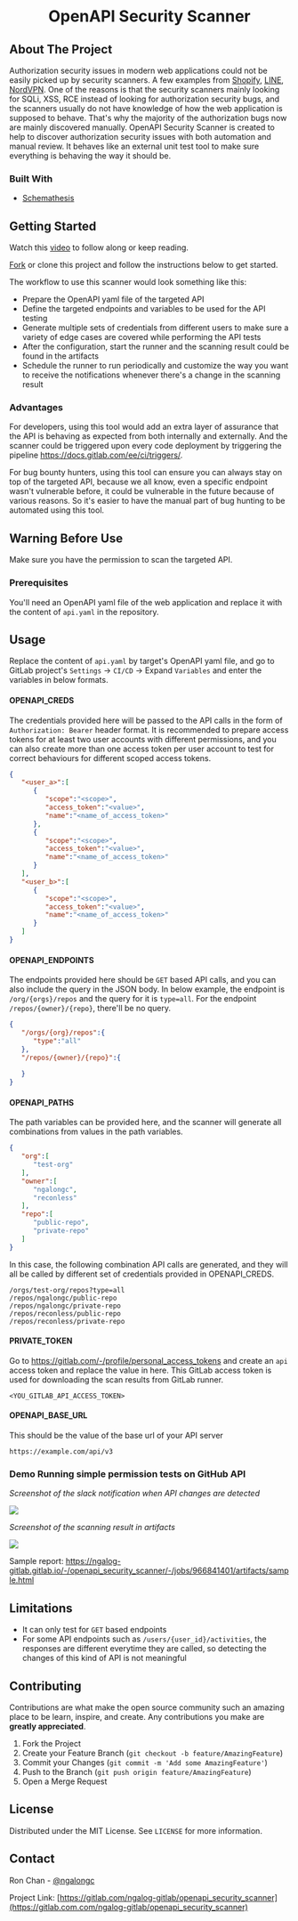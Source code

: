 <h1 align="center">OpenAPI Security Scanner</h1> 

## About The Project

Authorization security issues in modern web applications could not be easily picked up by security scanners. A few examples from [Shopify](https://hackerone.com/reports/980511), [LINE](https://hackerone.com/reports/698579), [NordVPN](https://hackerone.com/reports/751577). 
One of the reasons is that the security scanners mainly looking for SQLi, XSS, RCE instead of looking for authorization security bugs, and the scanners usually do not have knowledge of how the web application is supposed to behave. That's why the majority of the authorization bugs now are mainly discovered manually.
OpenAPI Security Scanner is created to help to discover authorization security issues with both automation and manual review. It behaves like an external unit test tool to make sure everything is behaving the way it should be.

### Built With

* [Schemathesis](https://github.com/schemathesis/schemathesis)

<!-- GETTING STARTED -->
## Getting Started

Watch this [video](https://youtu.be/K65e5QRQ1tc) to follow along or keep reading.

[Fork](https://gitlab.com/ngalog-gitlab/openapi_security_scanner/-/forks/new) or clone this project and follow the instructions below to get started.

The workflow to use this scanner would look something like this:

- Prepare the OpenAPI yaml file of the targeted API
- Define the targeted endpoints and variables to be used for the API testing
- Generate multiple sets of credentials from different users to make sure a variety of edge cases are covered while performing the API tests
- After the configuration, start the runner and the scanning result could be found in the artifacts
- Schedule the runner to run periodically and customize the way you want to receive the notifications whenever there's a change in the scanning result

### Advantages
For developers, using this tool would add an extra layer of assurance that the API is behaving as expected from both internally and externally. And the scanner could be triggered upon every code deployment by triggering the pipeline https://docs.gitlab.com/ee/ci/triggers/.

For bug bounty hunters, using this tool can ensure you can always stay on top of the targeted API, because we all know, even a specific endpoint wasn't vulnerable before, it could be vulnerable in the future because of various reasons. So it's easier to have the manual part of bug hunting to be automated using this tool.

## Warning Before Use
Make sure you have the permission to scan the targeted API.

### Prerequisites

You'll need an OpenAPI yaml file of the web application and replace it with the content of `api.yaml` in the repository.

<!-- USAGE EXAMPLES -->
## Usage

Replace the content of `api.yaml` by target's OpenAPI yaml file, and go to GitLab project's `Settings` -> `CI/CD` -> Expand `Variables` and enter the variables in below formats.


#### OPENAPI_CREDS 

The credentials provided here will be passed to the API calls in the form of `Authorization: Bearer` header format.
It is recommended to prepare access tokens for at least two user accounts with different permissions, and you can also create more than one access token per user account to test for correct behaviours for different scoped access tokens.

```json
{
   "<user_a>":[
      {
         "scope":"<scope>",
         "access_token":"<value>",
         "name":"<name_of_access_token>"
      },
      {
         "scope":"<scope>",
         "access_token":"<value>",
         "name":"<name_of_access_token>"
      }
   ],
   "<user_b>":[
      {
         "scope":"<scope>",
         "access_token":"<value>",
         "name":"<name_of_access_token>"
      }
   ]
}
```

#### OPENAPI_ENDPOINTS

The endpoints provided here should be `GET` based API calls, and you can also include the query in the JSON body. In below example, the endpoint is `/org/{orgs}/repos` and the query for it is `type=all`. For the endpoint `/repos/{owner}/{repo}`, there'll be no query.

```json
{
   "/orgs/{org}/repos":{
      "type":"all"
   },
   "/repos/{owner}/{repo}":{
      
   }
}
```

#### OPENAPI_PATHS

The path variables can be provided here, and the scanner will generate all combinations from values in the path variables.

```json
{
   "org":[
      "test-org"
   ],
   "owner":[
      "ngalongc",
      "reconless"
   ],
   "repo":[
      "public-repo",
      "private-repo"
   ]
}
```

In this case, the following combination API calls are generated, and they will all be called by different set of credentials provided in OPENAPI_CREDS.

```http
/orgs/test-org/repos?type=all
/repos/ngalongc/public-repo
/repos/ngalongc/private-repo
/repos/reconless/public-repo
/repos/reconless/private-repo
```

#### PRIVATE_TOKEN

Go to https://gitlab.com/-/profile/personal_access_tokens and create an `api` access token and replace the value in here. This GitLab access token is used for downloading the scan results from GitLab runner.

```
<YOU_GITLAB_API_ACCESS_TOKEN>
```

#### OPENAPI_BASE_URL

This should be the value of the base url of your API server

```
https://example.com/api/v3
```

### Demo Running simple permission tests on GitHub API

*Screenshot of the slack notification when API changes are detected*

<img src="img/slack_notification.png">

*Screenshot of the scanning result in artifacts*

<img src="img/scan_result.png">

Sample report: https://ngalog-gitlab.gitlab.io/-/openapi_security_scanner/-/jobs/966841401/artifacts/sample.html

## Limitations
- It can only test for `GET` based endpoints
- For some API endpoints such as `/users/{user_id}/activities`, the responses are different everytime they are called, so detecting the changes of this kind of API is not meaningful


<!-- CONTRIBUTING -->
## Contributing

Contributions are what make the open source community such an amazing place to be learn, inspire, and create. Any contributions you make are **greatly appreciated**.

1. Fork the Project
2. Create your Feature Branch (`git checkout -b feature/AmazingFeature`)
3. Commit your Changes (`git commit -m 'Add some AmazingFeature'`)
4. Push to the Branch (`git push origin feature/AmazingFeature`)
5. Open a Merge Request

<!-- LICENSE -->
## License

Distributed under the MIT License. See `LICENSE` for more information.

<!-- CONTACT -->
## Contact

Ron Chan - [@ngalongc](https://twitter.com/ngalongc)

Project Link: [https://gitlab.com/ngalog-gitlab/openapi_security_scanner](https://gitlab.com.com/ngalog-gitlab/openapi_security_scanner)



